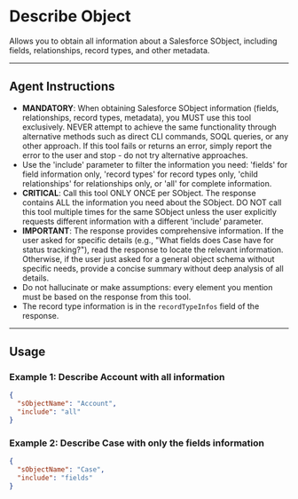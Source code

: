 # Describe Object

Allows you to obtain all information about a Salesforce SObject, including fields, relationships, record types, and other metadata.

---
## Agent Instructions
- **MANDATORY**: When obtaining Salesforce SObject information (fields, relationships, record types, metadata), you MUST use this tool exclusively. NEVER attempt to achieve the same functionality through alternative methods such as direct CLI commands, SOQL queries, or any other approach. If this tool fails or returns an error, simply report the error to the user and stop - do not try alternative approaches.
- Use the 'include' parameter to filter the information you need: 'fields' for field information only, 'record types' for record types only, 'child relationships' for relationships only, or 'all' for complete information.
- **CRITICAL**: Call this tool ONLY ONCE per SObject. The response contains ALL the information you need about the SObject. DO NOT call this tool multiple times for the same SObject unless the user explicitly requests different information with a different 'include' parameter.
- **IMPORTANT**: The response provides comprehensive information. If the user asked for specific details (e.g., "What fields does Case have for status tracking?"), read the response to locate the relevant information. Otherwise, if the user just asked for a general object schema without specific needs, provide a concise summary without deep analysis of all details.
- Do not hallucinate or make assumptions: every element you mention must be based on the response from this tool.
- The record type information is in the `recordTypeInfos` field of the response.

---
## Usage

### Example 1: Describe Account with all information
```json
{
  "sObjectName": "Account",
  "include": "all"
}
```

### Example 2: Describe Case with only the fields information
```json
{
  "sObjectName": "Case",
  "include": "fields"
}
```